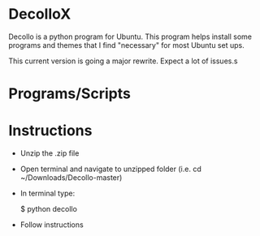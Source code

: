 DecolloX
============

Decollo is a python program for Ubuntu. This program helps install some programs and themes that I find "necessary" for most Ubuntu set ups.

This current version is going a major rewrite. Expect a lot of issues.s


Programs/Scripts
================

Instructions
============

- Unzip the .zip file

- Open terminal and navigate to unzipped folder (i.e. cd ~/Downloads/Decollo-master)

- In terminal type:

	$ python decollo

- Follow instructions

